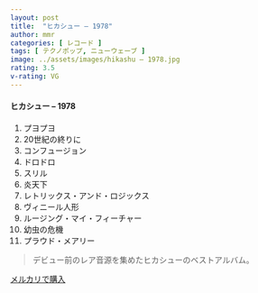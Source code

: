 ```yaml
---
layout: post
title:  "ヒカシュー – 1978"
author: mmr
categories: [ レコード ]
tags: [ テクノポップ, ニューウェーブ ]
image: ../assets/images/hikashu – 1978.jpg
rating: 3.5
v-rating: VG
---
```


#### ヒカシュー – 1978

1. プヨプヨ
2. 20世紀の終りに
3. コンフュージョン
4. ドロドロ
5. スリル
6. 炎天下
7. レトリックス・アンド・ロジックス
8. ヴィニール人形
9. ルージング・マイ・フィーチャー
10. 幼虫の危機
11. プラウド・メアリー

> デビュー前のレア音源を集めたヒカシューのベストアルバム。

[メルカリで購入](https://jp.mercari.com/item/m74857921785)
